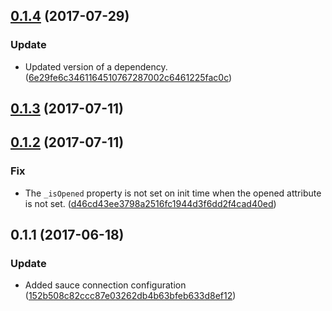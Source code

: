 <a name="0.1.4"></a>
## [0.1.4](https://github.com/advanced-rest-client/request-payload-editor-behavior/compare/0.1.3...0.1.4) (2017-07-29)


### Update

* Updated version of a dependency.  ([6e29fe6c3461164510767287002c6461225fac0c](https://github.com/advanced-rest-client/request-payload-editor-behavior/commit/6e29fe6c3461164510767287002c6461225fac0c))



<a name="0.1.3"></a>
## [0.1.3](https://github.com/advanced-rest-client/request-payload-editor-behavior/compare/0.1.2...v0.1.3) (2017-07-11)




<a name="0.1.2"></a>
## [0.1.2](https://github.com/advanced-rest-client/request-payload-editor-behavior/compare/0.1.1...v0.1.2) (2017-07-11)


### Fix

* The  `_isOpened` property is not set on init time when the opened attribute is not set. ([d46cd43ee3798a2516fc1944d3f6dd2f4cad40ed](https://github.com/advanced-rest-client/request-payload-editor-behavior/commit/d46cd43ee3798a2516fc1944d3f6dd2f4cad40ed))



<a name="0.1.1"></a>
## 0.1.1 (2017-06-18)


### Update

* Added sauce connection configuration ([152b508c82ccc87e03262db4b63bfeb633d8ef12](https://github.com/advanced-rest-client/request-payload-editor-behavior/commit/152b508c82ccc87e03262db4b63bfeb633d8ef12))



